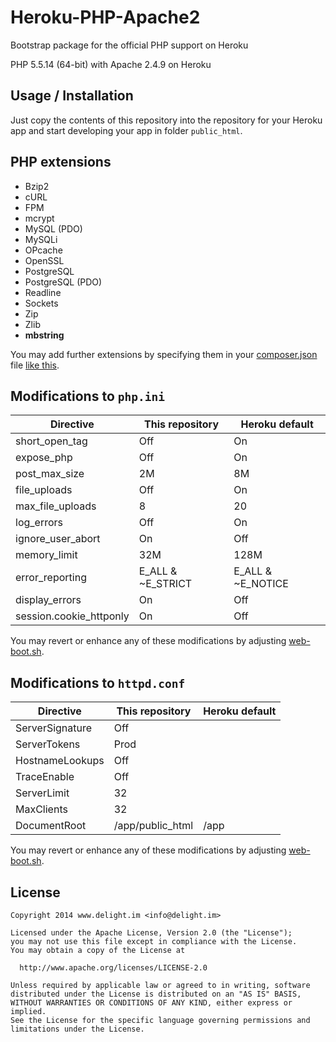 # Heroku-PHP-Apache2

Bootstrap package for the official PHP support on Heroku

PHP 5.5.14 (64-bit) with Apache 2.4.9 on Heroku

## Usage / Installation

Just copy the contents of this repository into the repository for your Heroku app and start developing your app in folder `public_html`.

## PHP extensions

 * Bzip2
 * cURL
 * FPM
 * mcrypt
 * MySQL (PDO)
 * MySQLi
 * OPcache
 * OpenSSL
 * PostgreSQL
 * PostgreSQL (PDO)
 * Readline
 * Sockets
 * Zip
 * Zlib
 * **mbstring**

You may add further extensions by specifying them in your [composer.json](composer.json) file [like this](https://devcenter.heroku.com/articles/php-support#extensions).

## Modifications to `php.ini`

| Directive               | This repository   | Heroku default    |
| ----------------------- | ----------------- | ----------------- |
| short_open_tag          | Off               | On                |
| expose_php              | Off               | On                |
| post_max_size           | 2M                | 8M                |
| file_uploads            | Off               | On                |
| max_file_uploads        | 8                 | 20                |
| log_errors              | Off               | On                |
| ignore_user_abort       | On                | Off               |
| memory_limit            | 32M               | 128M              |
| error_reporting         | E_ALL & ~E_STRICT | E_ALL & ~E_NOTICE |
| display_errors          | On                | Off               |
| session.cookie_httponly | On                | Off               |

You may revert or enhance any of these modifications by adjusting [web-boot.sh](web-boot.sh).

## Modifications to `httpd.conf`

| Directive       | This repository  | Heroku default |
| --------------- | ---------------- | -------------- |
| ServerSignature | Off              |                |
| ServerTokens    | Prod             |                |
| HostnameLookups | Off              |                |
| TraceEnable     | Off              |                |
| ServerLimit     | 32               |                |
| MaxClients      | 32               |                |
| DocumentRoot    | /app/public_html | /app           |

You may revert or enhance any of these modifications by adjusting [web-boot.sh](web-boot.sh).

## License

```
Copyright 2014 www.delight.im <info@delight.im>

Licensed under the Apache License, Version 2.0 (the "License");
you may not use this file except in compliance with the License.
You may obtain a copy of the License at

  http://www.apache.org/licenses/LICENSE-2.0

Unless required by applicable law or agreed to in writing, software
distributed under the License is distributed on an "AS IS" BASIS,
WITHOUT WARRANTIES OR CONDITIONS OF ANY KIND, either express or implied.
See the License for the specific language governing permissions and
limitations under the License.
```